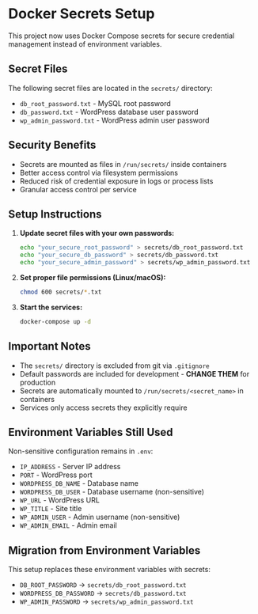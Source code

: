 # Docker Secrets Setup

This project now uses Docker Compose secrets for secure credential management instead of environment variables.

## Secret Files

The following secret files are located in the `secrets/` directory:

- `db_root_password.txt` - MySQL root password
- `db_password.txt` - WordPress database user password  
- `wp_admin_password.txt` - WordPress admin user password

## Security Benefits

- Secrets are mounted as files in `/run/secrets/` inside containers
- Better access control via filesystem permissions
- Reduced risk of credential exposure in logs or process lists
- Granular access control per service

## Setup Instructions

1. **Update secret files with your own passwords:**
   ```bash
   echo "your_secure_root_password" > secrets/db_root_password.txt
   echo "your_secure_db_password" > secrets/db_password.txt
   echo "your_secure_admin_password" > secrets/wp_admin_password.txt
   ```

2. **Set proper file permissions (Linux/macOS):**
   ```bash
   chmod 600 secrets/*.txt
   ```

3. **Start the services:**
   ```bash
   docker-compose up -d
   ```

## Important Notes

- The `secrets/` directory is excluded from git via `.gitignore`
- Default passwords are included for development - **CHANGE THEM** for production
- Secrets are automatically mounted to `/run/secrets/<secret_name>` in containers
- Services only access secrets they explicitly require

## Environment Variables Still Used

Non-sensitive configuration remains in `.env`:
- `IP_ADDRESS` - Server IP address
- `PORT` - WordPress port
- `WORDPRESS_DB_NAME` - Database name
- `WORDPRESS_DB_USER` - Database username (non-sensitive)
- `WP_URL` - WordPress URL
- `WP_TITLE` - Site title
- `WP_ADMIN_USER` - Admin username (non-sensitive)
- `WP_ADMIN_EMAIL` - Admin email

## Migration from Environment Variables

This setup replaces these environment variables with secrets:
- `DB_ROOT_PASSWORD` → `secrets/db_root_password.txt`
- `WORDPRESS_DB_PASSWORD` → `secrets/db_password.txt`
- `WP_ADMIN_PASSWORD` → `secrets/wp_admin_password.txt`
